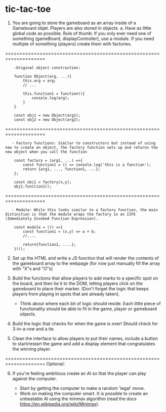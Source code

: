 # tic-tac-toe
1. You are going to store the gameboard as an array inside of a Gameboard objet. Players are also stored in objects.
    a. Have as little global code as possible. Rule of thumb: If you only ever need one of something (gameBoard, displayController), use a module. If you need multiple of something (players) create them with factories.
    
====================================================================
        
        -Original object construction:
        
        function Object(arg, ...){
            this.arg = arg;
            // ...

            this.function1 = function(){
                console.log(arg);
            }
        }

        const obj1 = new Object(arg1);
        const obj2 = new Object(arg2);

====================================================================
       
       - Factory functions: Similar to constructors but instead of using new to create an object, the factory function sets up and returns the new object when you call the function
        
        const factory = (arg1, ...) =>{
            const function1 = () => console.log('this is a function');
            return {arg1, ..., function1, ...};
        };

        const obj1 = factory(x,y);
        obj1.function1();

====================================================================
       
       - Module: While this looks similar to a factory function, the main distinction is that the module wraps the factory in an IIFE (Immediately Invoked Function Expression).
        
        const module = (() =>{
            const function1 = (x,y) => a + b;
            //....

            return{function1, ....};
        })();


2. Set up the HTML and write a JS function that will render the contents of the gameboard array to the webpage (for now just manually fill the array with "X"s and "O"s)

3. Build the functions that allow players to add marks to a specific spot on the board, and then tie it to the DOM, letting players click on the gameboard to place their marker. (Don't forget the logic that keeps players from playing in spots that are already taken).
    - Think about where each bit of logic should reside. Each little piece of functionality should be able to fit in the game, player or gameboard objects. 

4. Build the logic that checks for when the game is over! Should check for 3-in-a-row and a tie.

5. Clean the interface to allow players to put their names, include a button to start/restart the game and add a display element that congratulates the winning player.

====================================================================
Optional: 

6. If you're feeling ambitious create an AI so that the player can play against the computer.

    - Start by getting the computer to make a random 'legal' move.
    - Work on making the computer smart. It is possible to create an unbeatable AI using the minmax algorithm (read the docs https://en.wikipedia.org/wiki/Minimax).
